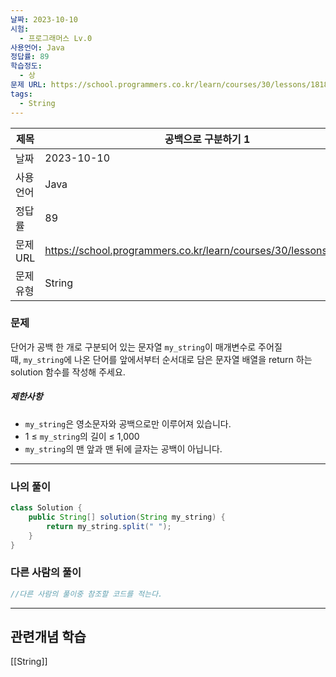 ```yaml
---
날짜: 2023-10-10
시험:
  - 프로그래머스 Lv.0
사용언어: Java
정답률: 89
학습정도:
  - 상
문제 URL: https://school.programmers.co.kr/learn/courses/30/lessons/181869
tags:
  - String
---
```

|제목|공백으로 구분하기 1|
|---|---|
|날짜| 2023-10-10|
|사용언어| Java|
|정답률| 89|
|문제 URL| https://school.programmers.co.kr/learn/courses/30/lessons/181869|
|문제유형|String|

### 문제

단어가 공백 한 개로 구분되어 있는 문자열 `my_string`이 매개변수로 주어질 때, `my_string`에 나온 단어를 앞에서부터 순서대로 담은 문자열 배열을 return 하는 solution 함수를 작성해 주세요.

##### 제한사항

- `my_string`은 영소문자와 공백으로만 이루어져 있습니다.
- 1 ≤ `my_string`의 길이 ≤ 1,000
- `my_string`의 맨 앞과 맨 뒤에 글자는 공백이 아닙니다.

---
### 나의 풀이

```java
class Solution {
    public String[] solution(String my_string) {
        return my_string.split(" ");
    }
}
```

### 다른 사람의 풀이

```java
//다른 사람의 풀이중 참조할 코드를 적는다.
```

---
## 관련개념 학습

[[String]]